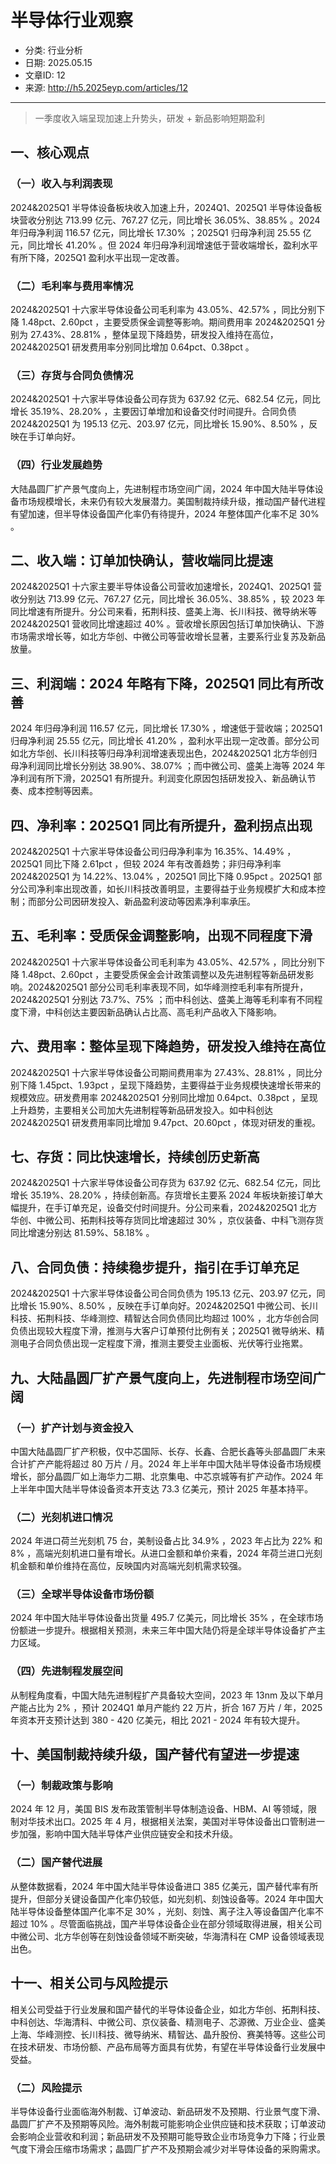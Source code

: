 # 半导体行业观察
- 分类: 行业分析
- 日期: 2025.05.15
- 文章ID: 12
- 来源: http://h5.2025eyp.com/articles/12

---

> 一季度收入端呈现加速上升势头，研发 + 新品影响短期盈利

## **一、核心观点**

### **（一）收入与利润表现**

2024&2025Q1 半导体设备板块收入加速上升，2024Q1、2025Q1 半导体设备板块营收分别达 713.99 亿元、767.27 亿元，同比增长 36.05%、38.85% 。2024 年归母净利润 116.57 亿元，同比增长 17.30% ；2025Q1 归母净利润 25.55 亿元，同比增长 41.20% 。但 2024 年归母净利润增速低于营收端增长，盈利水平有所下降，2025Q1 盈利水平出现一定改善。

### **（二）毛利率与费用率情况**

2024&2025Q1 十六家半导体设备公司毛利率为 43.05%、42.57% ，同比分别下降 1.48pct、2.60pct ，主要受质保金调整等影响。期间费用率 2024&2025Q1 分别为 27.43%、28.81% ，整体呈现下降趋势，研发投入维持在高位，2024&2025Q1 研发费用率分别同比增加 0.64pct、0.38pct 。

### **（三）存货与合同负债情况**

2024&2025Q1 十六家半导体设备公司存货为 637.92 亿元、682.54 亿元，同比增长 35.19%、28.20% ，主要因订单增加和设备交付时间提升。合同负债 2024&2025Q1 为 195.13 亿元、203.97 亿元，同比增长 15.90%、8.50% ，反映在手订单向好。

### **（四）行业发展趋势**

大陆晶圆厂扩产景气度向上，先进制程市场空间广阔，2024 年中国大陆半导体设备市场规模增长，未来仍有较大发展潜力。美国制裁持续升级，推动国产替代进程有望加速，但半导体设备国产化率仍有待提升，2024 年整体国产化率不足 30% 。

## **二、收入端：订单加快确认，营收端同比提速**

2024&2025Q1 十六家主要半导体设备公司营收加速增长，2024Q1、2025Q1 营收分别达 713.99 亿元、767.27 亿元，同比增长 36.05%、38.85% ，较 2023 年同比增速有所提升。分公司来看，拓荆科技、盛美上海、长川科技、微导纳米等 2024&2025Q1 营收同比增速超过 40% 。营收增长原因包括订单加快确认、下游市场需求增长等，如北方华创、中微公司等营收增长显著，主要系行业复苏及新品放量。

## **三、利润端：2024 年略有下降，2025Q1 同比有所改善**

2024 年归母净利润 116.57 亿元，同比增长 17.30% ，增速低于营收端；2025Q1 归母净利润 25.55 亿元，同比增长 41.20% ，盈利水平出现一定改善。部分公司如北方华创、长川科技等归母净利润增速表现出色，2024&2025Q1 北方华创归母净利润同比增长分别达 38.90%、38.07% ；而中微公司、盛美上海等 2024 年净利润有所下滑，2025Q1 有所提升。利润变化原因包括研发投入、新品确认节奏、成本控制等因素。

## **四、净利率：2025Q1 同比有所提升，盈利拐点出现**

2024&2025Q1 十六家半导体设备公司归母净利率为 16.35%、14.49% ，2025Q1 同比下降 2.61pct ，但较 2024 年有改善趋势；非归母净利率 2024&2025Q1 为 14.22%、13.04% ，2025Q1 同比下降 0.95pct 。2025Q1 部分公司净利率出现改善，如长川科技改善明显，主要得益于业务规模扩大和成本控制；而部分公司因研发投入、新品盈利波动等因素净利率承压。

## **五、毛利率：受质保金调整影响，出现不同程度下滑**

2024&2025Q1 十六家半导体设备公司毛利率为 43.05%、42.57% ，同比分别下降 1.48pct、2.60pct ，主要受质保金会计政策调整以及先进制程等新品研发影响。2024&2025Q1 部分公司毛利率表现不同，如华峰测控毛利率有所提升，2024&2025Q1 分别达 73.7%、75% ；而中科创达、盛美上海等毛利率有不同程度下滑，中科创达主要因新品确认占比高、高毛利产品收入下降影响。

## **六、费用率：整体呈现下降趋势，研发投入维持在高位**

2024&2025Q1 十六家半导体设备公司期间费用率为 27.43%、28.81% ，同比分别下降 1.45pct、1.93pct ，呈现下降趋势，主要得益于业务规模快速增长带来的规模效应。研发费用率 2024&2025Q1 分别同比增加 0.64pct、0.38pct ，呈现上升趋势，主要相关公司加大先进制程等新品研发投入。如中科创达 2024&2025Q1 研发费用率同比增加 9.47pct、20.60pct ，体现对研发的重视。

## **七、存货：同比快速增长，持续创历史新高**

2024&2025Q1 十六家半导体设备公司存货为 637.92 亿元、682.54 亿元，同比增长 35.19%、28.20% ，持续创新高。存货增长主要系 2024 年板块新接订单大幅提升，在手订单充足，设备交付时间提升。分公司来看，2024&2025Q1 北方华创、中微公司、拓荆科技等存货同比增速超过 30% ，京仪装备、中科飞测存货同比增速分别达 81.59%、58.18% 。

## **八、合同负债：持续稳步提升，指引在手订单充足**

2024&2025Q1 十六家半导体设备公司合同负债为 195.13 亿元、203.97 亿元，同比增长 15.90%、8.50% ，反映在手订单向好。2024&2025Q1 中微公司、长川科技、拓荆科技、华峰测控、精智达合同负债同比均超过 100% ，北方华创合同负债出现较大程度下滑，推测与大客户订单预付比例有关；2025Q1 微导纳米、精测电子合同负债出现一定程度下滑，推测主要受主业面板、光伏等行业拖累。

## **九、大陆晶圆厂扩产景气度向上，先进制程市场空间广阔**

### **（一）扩产计划与资金投入**

中国大陆晶圆厂扩产积极，仅中芯国际、长存、长鑫、合肥长鑫等头部晶圆厂未来合计扩产产能将超过 80 万片 / 月。2024 年上半年中国大陆半导体设备市场规模增长，部分晶圆厂如上海华力二期、北京集电、中芯京城等有扩产动作。2024 年上半年中国大陆半导体设备资本开支达 73.3 亿美元，预计 2025 年基本持平。

### **（二）光刻机进口情况**

2024 年进口荷兰光刻机 75 台，美制设备占比 34.9% ，2023 年占比为 22% 和 8% ，高端光刻机进口量有增长。从进口金额和单价来看，2024 年荷兰进口光刻机金额和单价维持在高位，反映国内对高端光刻机需求较强。

### **（三）全球半导体设备市场份额**

2024 年中国大陆半导体设备出货量 495.7 亿美元，同比增长 35% ，在全球市场份额进一步提升。根据相关预测，未来三年中国大陆仍将是全球半导体设备扩产主力区域。

### **（四）先进制程发展空间**

从制程角度看，中国大陆先进制程扩产具备较大空间，2023 年 13nm 及以下单月产能占比为 2% ，预计 2024Q1 单月产能约 22 万片，折合 167 万片 / 年，2025 年资本开支预计达到 380 - 420 亿美元，相比 2021 - 2024 年有较大提升。

## **十、美国制裁持续升级，国产替代有望进一步提速**

### **（一）制裁政策与影响**

2024 年 12 月，美国 BIS 发布政策管制半导体制造设备、HBM、AI 等领域，限制对华技术出口。2025 年 4 月，根据相关法案，美国对半导体设备出口管制进一步加强，影响中国大陆半导体产业供应链安全和技术升级。

### **（二）国产替代进展**

从整体数据看，2024 年中国大陆半导体设备进口 385 亿美元，国产替代率有所提升，但部分关键设备国产化率仍较低，如光刻机、刻蚀设备等。2024 年中国大陆半导体设备整体国产化率不足 30% ，光刻、刻蚀、离子注入等设备国产化率不超过 10% 。尽管面临挑战，国产半导体设备企业在部分领域取得进展，相关公司中微公司、北方华创等在刻蚀设备领域不断突破，华海清科在 CMP 设备领域表现出色。

## **十一、相关公司与风险提示**

相关公司受益于行业发展和国产替代的半导体设备企业，如北方华创、拓荆科技、中科创达、华海清科、中微公司、京仪装备、精测电子、芯源微、万业企业、盛美上海、华峰测控、长川科技、微导纳米、精智达、晶升股份、赛美特等。这些公司在技术研发、市场份额、产品布局等方面具有优势，有望在半导体设备行业发展中受益。

### **（二）风险提示**

半导体设备行业面临海外制裁、订单波动、新品研发不及预期、行业景气度下滑、晶圆厂扩产不及预期等风险。海外制裁可能影响企业供应链和技术获取；订单波动会影响企业营收和利润；新品研发不及预期可能导致企业市场竞争力下降；行业景气度下滑会压缩市场需求；晶圆厂扩产不及预期会减少对半导体设备的采购需求。
